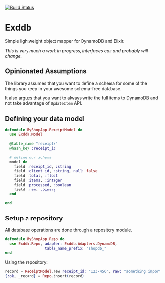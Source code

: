 [![Build Status](https://travis-ci.org/muhmi/exddb.svg?branch=master)](https://travis-ci.org/muhmi/exddb)

Exddb
=====

Simple lightweight object mapper for DynamoDB and Elixir.

*This is very much a work in progress, interfaces can and probably will change.*

Opinionated Assumptions
-----------------------

The library assumes that you want to define a schema for some of the things you keep in your
awesome schema-free database.

It also argues that you want to always write the full items to DynamoDB and not take advantage of 
`UpdateItem` API.


Defining your data model
-------------------------

```elixir
defmodule MyShopApp.ReceiptModel do
  use Exddb.Model
  
  @table_name "receipts"
  @hash_key :receipt_id
  
  # define our schema
  model do
    field :receipt_id, :string
    field :client_id, :string, null: false
    field :total, :float
    field :items, :integer
    field :processed, :boolean
    field :raw, :binary
  end

end
```

Setup a repository
-------------------------
All database operations are done through a repository module.
```elixir
defmodule MyShopApp.Repo do
  use Exddb.Repo, adapter: Exddb.Adapters.DynamoDB,
                  table_name_prefix: "shopdb_"
end
```
Using the repository:
```elixir
record = ReceiptModel.new receipt_id: "123-456", raw: "something important", processed: true
{:ok, _record} = Repo.insert(record)
```

